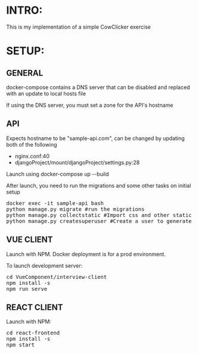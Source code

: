 <h1>INTRO:</h1>
This is my implementation of a simple CowClicker exercise

<h1>SETUP:</h1>
<h2>GENERAL</h2>
<p>docker-compose contains a DNS server that can be disabled and replaced with an update to local hosts file</p>
<p>If using the DNS server, you must set a zone for the API's hostname</p>

<h2>API</h2>
<p>Expects hostname to be "sample-api.com", can be changed by updating both of the following</p>
<ul>
<li>nginx.conf:40</li>
<li>djangoProject/mount/djangoProject/settings.py:28</li>
</ul>
<p>Launch using docker-compose up --build </p>
<p>After launch, you need to run the migrations and some other tasks on initial setup</p>
<pre>
docker exec -it sample-api bash
python manage.py migrate #run the migrations
python manage.py collectstatic #Import css and other static files
python manage.py createsuperuser #Create a user to generate sample data
</pre>

<h2>VUE CLIENT</h2>
<p>Launch with NPM. Docker deployment is for a prod environment.</p>
<p>To launch development server:</p>
<pre>
cd VueComponent/interview-client
npm install -s
npm run serve
</pre>

<h2>REACT CLIENT</h2>
<p>Launch with NPM:</p>
<pre>
cd react-frontend
npm install -s
npm start
</pre>
